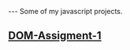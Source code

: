 --- Some of my javascript projects.


## [DOM-Assigment-1](https://kadirizm1907.github.io/Javascript_assigments/dom-assigment-1/index.html)

